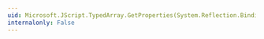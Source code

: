 ```yaml
---
uid: Microsoft.JScript.TypedArray.GetProperties(System.Reflection.BindingFlags)
internalonly: False
---
```


